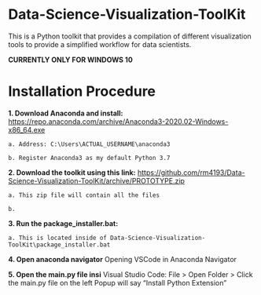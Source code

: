 # Data-Science-Visualization-ToolKit
This is a Python toolkit that provides a compilation of different visualization tools to provide a simplified workflow for data scientists.

**CURRENTLY ONLY FOR WINDOWS 10**

# Installation Procedure

**1. Download Anaconda and install:** https://repo.anaconda.com/archive/Anaconda3-2020.02-Windows-x86_64.exe
  
    a. Address: C:\Users\ACTUAL_USERNAME\anaconda3
 
    b. Register Anaconda3 as my default Python 3.7

**2.  Download the toolkit using this link:** https://github.com/rm4193/Data-Science-Visualization-ToolKit/archive/PROTOTYPE.zip

    a. This zip file will contain all the files
    
    b. 

**3. Run the package_installer.bat:**

    a. This is located inside of Data-Science-Visualization-ToolKit\package_installer.bat

**4. Open anaconda navigator**
Opening VSCode in Anaconda Navigator

**5. Open the main.py file insi**
Visual Studio Code: File > Open Folder > 
Click the main.py file on the left
Popup will say “Install Python Extension”
